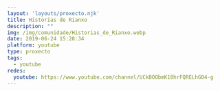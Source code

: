 ```yaml
---
layout: 'layouts/proxecto.njk'
title: Historias de Rianxo
description: ""
img: /img/comunidade/Historias_de_Rianxo.webp
date: 2019-06-24 15:28:34
platform: youtube
type: proxecto
tags:
  - youtube
redes:
  youtube: https://www.youtube.com/channel/UCkBOObmK10hrFQRELhG04-g
---
```

